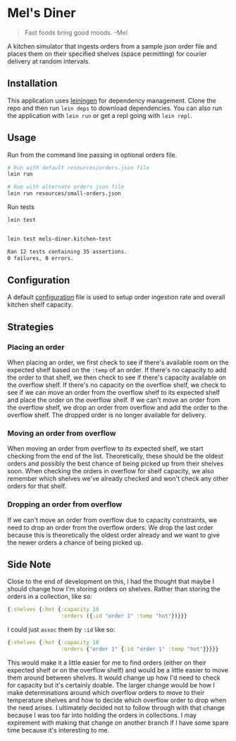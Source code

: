 # Mel's Diner

> Fast foods bring good moods. -Mel

A kitchen simulator that ingests orders from a sample json order file and
places them on their specified shelves (space permitting) for courier delivery
at random intervals.

## Installation

This application uses [leiningen](https://leiningen.org/) for dependency management.
Clone the repo and then run `lein deps` to download dependencies. You can also run
the application with `lein run` or get a repl going with `lein repl`.

## Usage

Run from the command line passing in optional orders file.

```sh
# Run with default resources/orders.json file
lein run

# Run with alternate orders json file
lein run resources/small-orders.json
```

Run tests
```sh
lein test


lein test mels-diner.kitchen-test

Ran 12 tests containing 35 assertions.
0 failures, 0 errors.
```

## Configuration

A default [configuration](resources/config.edn) file is used to setup order ingestion
rate and overall kitchen shelf capacity.

## Strategies

### Placing an order

When placing an order, we first check to see if there's available room on the expected shelf based on the `:temp` of an order. If there's no capacity to add the order to that shelf, we then check to see if there's capacity available on the overflow shelf. If there's no capacity on the overflow shelf, we check to see if we can move an order from the overflow shelf to its expected shelf and place the order on the overflow shelf. If we can't move an order from the overflow shelf, we drop an order from overflow and add the order to the overflow shelf. The dropped order is no longer available for delivery.

### Moving an order from overflow

When moving an order from overflow to its expected shelf, we start checking from the end of the list. Theoretically, these should be the oldest orders and possibly the best chance of being picked up from their shelves soon. When checking the orders in overflow for shelf capacity, we also remember which shelves we've already checked and won't check any other orders for that shelf.

### Dropping an order from overflow

If we can't move an order from overflow due to capacity constraints, we need to drop an order from the overflow orders. We drop the last order because this is theoretically the oldest order already and we want to give the newer orders a chance of being picked up.

## Side Note

Close to the end of development on this, I had the thought that maybe I should change how I'm storing orders on shelves. Rather than storing the orders in a collection, like so:

```clojure
{:shelves {:hot {:capacity 10
                 :orders ({:id "order 1" :temp "hot"})}}}
```

I could just `assoc` them by `:id` like so:

```clojure
{:shelves {:hot {:capacity 10
                 :orders {"order 1" {:id "order 1" :temp "hot"}}}}}
```

This would make it a little easier for me to find orders (either on their expected shelf or on the overflow shelf) and would be a little easier to move them around between shelves. It would change up how I'd need to check for capacity but it's certainly doable. The larger change would be how I make determinations around which overflow orders to move to their temperature shelves and how to decide which overflow order to drop when the need arises. I ultimately decided not to follow through with that change because I was too far into holding the orders in collections. I may expirement with making that change on another branch if I have some spare time because it's interesting to me.
